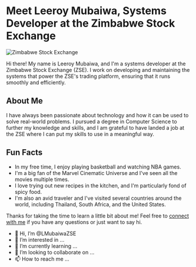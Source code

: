 # Meet Leeroy Mubaiwa, Systems Developer at the Zimbabwe Stock Exchange

![Zimbabwe Stock Exchange](https://www.zse.co.zw/images/logo.png)

Hi there! My name is Leeroy Mubaiwa, and I'm a systems developer at the Zimbabwe Stock Exchange (ZSE). I work on developing and maintaining the systems that power the ZSE's trading platform, ensuring that it runs smoothly and efficiently.

## About Me

I have always been passionate about technology and how it can be used to solve real-world problems. I pursued a degree in Computer Science to further my knowledge and skills, and I am grateful to have landed a job at the ZSE where I can put my skills to use in a meaningful way.

## Fun Facts

- In my free time, I enjoy playing basketball and watching NBA games.
- I'm a big fan of the Marvel Cinematic Universe and I've seen all the movies multiple times.
- I love trying out new recipes in the kitchen, and I'm particularly fond of spicy food.
- I'm also an avid traveler and I've visited several countries around the world, including Thailand, South Africa, and the United States.

Thanks for taking the time to learn a little bit about me! Feel free to [connect with me](mailto:lmubaiwa@zse.co.zw) if you have any questions or just want to say hi.


- 👋 Hi, I’m @LMubaiwaZSE
- 👀 I’m interested in ...
- 🌱 I’m currently learning ...
- 💞️ I’m looking to collaborate on ...
- 📫 How to reach me ...

<!---
LMubaiwaZSE/LMubaiwaZSE is a ✨ special ✨ repository because its `README.md` (this file) appears on your GitHub profile.
You can click the Preview link to take a look at your changes.
--->
